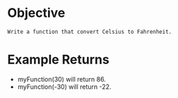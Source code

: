 # Objective
    Write a function that convert Celsius to Fahrenheit.

# Example Returns
* myFunction(30) will return 86.
* myFunction(-30) will return -22.